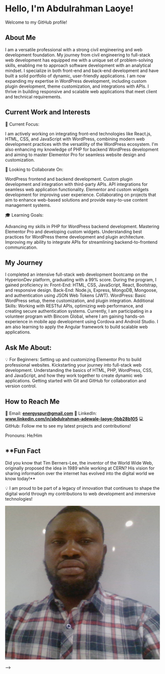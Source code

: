 # Hello, I'm Abdulrahman Laoye!

Welcome to my GitHub profile!

## About Me

I am a versatile professional with a strong civil engineering and web development foundation. My journey from civil engineering to full-stack web development has equipped me with a unique set of problem-solving skills, enabling me to approach software development with an analytical mindset. I specialize in both front-end and back-end development and have built a solid portfolio of dynamic, user-friendly applications. I am now expanding my expertise in WordPress development, including custom plugin development, theme customization, and integrations with APIs. I thrive in building responsive and scalable web applications that meet client and technical requirements.

## Current Work and Interests

🚀 Current Focus:

I am actively working on integrating front-end technologies like React.js, HTML, CSS, and JavaScript with WordPress, combining modern web development practices with the versatility of the WordPress ecosystem. I'm also enhancing my knowledge of PHP for backend WordPress development and aiming to master Elementor Pro for seamless website design and customization.

🤝 Looking to Collaborate On:

WordPress frontend and backend development.
Custom plugin development and integration with third-party APIs.
API integrations for seamless web application functionality.
Elementor and custom widgets development for improving user experience.
Collaborating on projects that aim to enhance web-based solutions and provide easy-to-use content management systems.

🎓 Learning Goals:

Advancing my skills in PHP for WordPress backend development.
Mastering Elementor Pro and developing custom widgets.
Understanding best practices for WordPress theme development and plugin architecture.
Improving my ability to integrate APIs for streamlining backend-to-frontend communication.

## My Journey

I completed an intensive full-stack web development bootcamp on the HyperionDev platform, graduating with a 99% score. During the program, I gained proficiency in:
Front-End: HTML, CSS, JavaScript, React, Bootstrap, and responsive design.
Back-End: Node.js, Express, MongoDB, Mongoose, and authentication using JSON Web Tokens (JWT).
WordPress: Basic WordPress setup, theme customization, and plugin integration.
Additional Skills: Working with RESTful APIs, optimizing web performance, and creating secure authentication systems.
Currently, I am participating in a volunteer program with Bincom Global, where I am gaining hands-on experience in mobile app development using Cordova and Android Studio. I am also learning to apply the Angular framework to build scalable web applications.

## Ask Me About:
💡 For Beginners:
Setting up and customizing Elementor Pro to build professional websites.
Kickstarting your journey into full-stack web development.
Understanding the basics of HTML, PHP, WordPress, CSS, and JavaScript, and how they work together to create dynamic web applications.
Getting started with Git and GitHub for collaboration and version control.

## How to Reach Me
📧 Email: **energyspur@gmail.com**
🔗 LinkedIn: **www.linkedin.com/in/abdulrahman-adewale-laoye-0bb28b105**
💻 GitHub: Follow me to see my latest projects and contributions!

Pronouns: He/Him

## **Fun Fact
Did you know that Tim Berners-Lee, the inventor of the World Wide Web, originally proposed the idea in 1989 while working at CERN? His vision for sharing information over the internet has evolved into the digital world we know today!**

💡 I am proud to be part of a legacy of innovation that continues to shape the digital world through my contributions to web development and immersive technologies!

  <img src="Laoye's pic3.jpg" alt="Laoye's picture">

 -->
